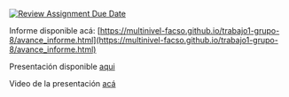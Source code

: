 [![Review Assignment Due Date](https://classroom.github.com/assets/deadline-readme-button-22041afd0340ce965d47ae6ef1cefeee28c7c493a6346c4f15d667ab976d596c.svg)](https://classroom.github.com/a/o5vnIO0L)

Informe disponible acá: [https://multinivel-facso.github.io/trabajo1-grupo-8/avance_informe.html](https://multinivel-facso.github.io/trabajo1-grupo-8/avance_informe.html)

Presentación disponible [aqui](https://multinivel-facso.github.io/trabajo1-grupo-8/Presentaci%C3%B3n%20Informe%20final.html#/actitudes-pro-mercado-y-contexto-econ%C3%B3mico-influencia-en-la-confianza-institucional-en-am%C3%A9rica-latina)

Video de la presentación [acá](https://youtu.be/MZbQJ2xkGJI?si=OfBRU05lNPIn-TBE)
